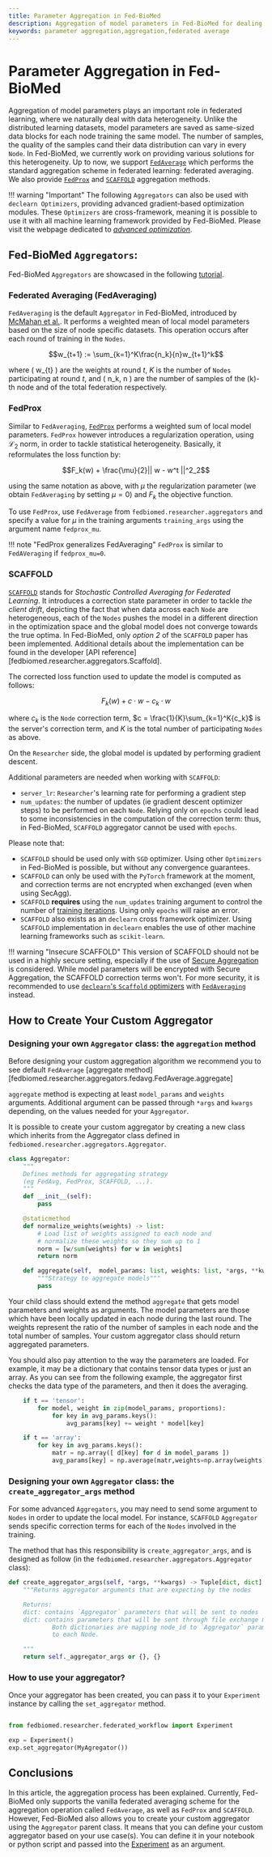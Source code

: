 ```yaml
---
title: Parameter Aggregation in Fed-BioMed
description: Aggregation of model parameters in Fed-BioMed for dealing with data heterogeneity.
keywords: parameter aggregation,aggregation,federated average
---
```



# Parameter Aggregation in Fed-BioMed

Aggregation of model parameters plays an important role in federated learning, where we naturally deal with data
heterogeneity. Unlike the distributed learning datasets, model parameters are saved as same-sized data blocks for
each node training the same model. The number of samples, the quality of the samples cand their data distribution can vary in every `Node`.
In Fed-BioMed, we currently work on providing various solutions for this heterogeneity. Up to now, we support
[`FedAverage`](https://arxiv.org/abs/1602.05629) which performs the standard aggregation scheme in federated learning: federated averaging. We also provide [`FedProx`](https://arxiv.org/abs/1812.06127) and [`SCAFFOLD`](https://arxiv.org/pdf/2207.06343.pdf) aggregation methods.

!!! warning "Important"
    The following `Aggregators` can also be used with `declearn Optimizers`, providing advanced gradient-based optimization modules.
    These `Optimizers` are cross-framework, meaning it is possible to use it with all machine learning framework provided by Fed-BioMed. Please visit the webpage dedicated to [*advanced optimization*](../../advanced-optimization).

## Fed-BioMed `Aggregators`:

Fed-BioMed `Aggregators` are showcased in the following [tutorial](../../../tutorials/pytorch/04-Aggregation_in_Fed-BioMed).

### Federated Averaging (FedAveraging)

`FedAveraging` is the default `Aggregator` in Fed-BioMed, introduced by [McMahan et al.](https://arxiv.org/abs/1602.05629). It
performs a weighted mean of local model parameters based on the size of node specific datasets. This operation
occurs after each round of training in the `Nodes`.

$$w_{t+1} := \sum_{k=1}^K\frac{n_k}{n}w_{t+1}^k$$

where \( w_{t} \) are the weights at round $t$, $K$ is the number of `Nodes` participating at round $t$, and \( n_k, n \)
are the number of samples of the \(k\)-th node and of the total federation respectively.

### FedProx

Similar to `FedAveraging`, [`FedProx`](https://arxiv.org/abs/1812.06127) performs a weighted sum of local model parameters.
`FedProx` however introduces a regularization operation, using $\mathcal{L}_2$ norm, in order to tackle statistical heterogeneity.
Basically, it reformulates the loss function by:

$$F_k(w) + \frac{\mu}{2}|| w - w^t ||^2_2$$

using the same notation as above, with $\mu$ the regularization parameter (we obtain `FedAveraging` by setting $\mu=0$) and $F_k$ the objective function.

To use `FedProx`, use `FedAverage` from `fedbiomed.researcher.aggregators` and specify a value for $\mu$ in the training
arguments `training_args` using the argument name `fedprox_mu`.

!!! note "FedProx generalizes FedAveraging"
    `FedProx` is similar to `FedAVeraging` if `fedprox_mu=0`.

### SCAFFOLD

[`SCAFFOLD`](https://arxiv.org/pdf/2207.06343.pdf) stands for *Stochastic Controlled Averaging for Federated Learning*.
It introduces a correction state parameter in order to tackle *the client drift*, depicting the fact that when data
across each `Node` are heterogeneous, each of the `Nodes` pushes the model in a different direction in the optimization
space and the global model does not converge towards the true optima.
In Fed-BioMed, only *option 2* of the `SCAFFOLD` paper has been implemented.
Additional details about the implementation can be found in the developer
[API reference][fedbiomed.researcher.aggregators.Scaffold].

The corrected loss function used to update the model is computed as follows:

$$F_k(w) + c \cdot w - c_k \cdot w$$

where $c_k$ is the `Node` correction term,  $c = \frac{1}{K}\sum_{k=1}^K{c_k}$ is the server's correction term,
and $K$ is the total number of participating `Nodes` as above.

On the `Researcher` side, the global model is updated by performing gradient descent.

Additional parameters are needed when working with `SCAFFOLD`:

 - `server_lr`: `Researcher`'s learning rate for performing a gradient step
 - `num_updates`: the number of updates (ie gradient descent optimizer steps) to be performed on each `Node`. Relying only on `epochs` could lead to some inconsistencies in the computation of the correction term: thus, in Fed-BioMed, `SCAFFOLD` aggregator cannot be used with `epochs`.

Please note that:

 - `SCAFFOLD` should be used only with `SGD` optimizer. Using other `Optimizers` in Fed-BioMed is possible, but without any convergence guarantees.
 - `SCAFFOLD` can only be used with the `PyTorch` framework at the moment, and correction terms are not encrypted when exchanged (even when using SecAgg).
 - `SCAFFOLD` **requires** using the `num_updates` training argument to control the number of [training iterations](./experiment.md#controlling-the-number-of-training-loop-iterations). Using only `epochs` will raise an error.
 - `SCAFFOLD` also exists as an `declearn` cross framework optimizer. Using `SCAFFOLD` implementation in `declearn` enables the use of other machine learning frameworks such as `scikit-learn`.

!!! warning "Insecure SCAFFOLD"
    This version of SCAFFOLD should not be used in a highly secure setting, especially if the use of  [Secure Aggregation](./../secagg/introduction.md) is considered. While model parameters will be encrypted with Secure Aggregation, the SCAFFOLD correction terms won't. For more security, it is recommended to use [`declearn`'s `Scaffold` optimizers](./../advanced-optimization.md#42-an-example-using-optimizer-with-auxiliary-variables-scaffold-with-declearn) with [`FedAveraging`](./../../../developer/api/researcher/aggregators#fedbiomed.researcher.aggregators.FedAverage) instead.

## How to Create Your Custom Aggregator

### Designing your own `Aggregator` class: the `aggregation` method

Before designing your custom aggregation algorithm we recommend you to see default `FedAverage`
[aggregate method][fedbiomed.researcher.aggregators.fedavg.FedAverage.aggregate]


`aggregate` method is expecting at least `model_params` and `weights` arguments. Additional argument can be passed
through `*args` and `kwargs` depending, on the values needed for your `Aggregator`.

It is possible to create your custom aggregator by creating a new class which inherits from the Aggregator class
defined in `fedbiomed.researcher.aggregators.Aggregator`.

```python
class Aggregator:
    """
    Defines methods for aggregating strategy
    (eg FedAvg, FedProx, SCAFFOLD, ...).
    """
    def __init__(self):
        pass

    @staticmethod
    def normalize_weights(weights) -> list:
        # Load list of weights assigned to each node and
        # normalize these weights so they sum up to 1
        norm = [w/sum(weights) for w in weights]
        return norm

    def aggregate(self,  model_params: list, weights: list, *args, **kwargs) -> Dict: # pragma: no cover
        """Strategy to aggregate models"""
        pass

```

Your child class should extend the method `aggregate` that gets model parameters and weights as arguments. The model
parameters are those which have been locally updated in each node during the last round. The weights represent the
ratio of the number of samples in each node and the total number of samples. Your custom aggregator class should return
aggregated parameters.

You should also pay attention to the way the parameters are loaded. For example, it may be a dictionary that contains
tensor data types or just an array. As you can see from the following example, the aggregator first checks the data
type of the parameters, and then it does the averaging.

```python
    if t == 'tensor':
        for model, weight in zip(model_params, proportions):
            for key in avg_params.keys():
                avg_params[key] += weight * model[key]

    if t == 'array':
        for key in avg_params.keys():
            matr = np.array([ d[key] for d in model_params ])
            avg_params[key] = np.average(matr,weights=np.array(weights),axis=0)
```

### Designing your own `Aggregator` class: the `create_aggregator_args` method

For some advanced `Aggregators`, you may need to send some argument to `Nodes` in order to update the local model. For instance,
`SCAFFOLD` `Aggregator` sends specific correction terms for each of the `Nodes` involved in the training.

The method that has this responsibility is `create_aggregator_args`, and is designed as follow (in the `fedbiomed.researcher.aggregators.Aggregator` class):

```python
def create_aggregator_args(self, *args, **kwargs) -> Tuple[dict, dict]:
    """Returns aggregator arguments that are expecting by the nodes

    Returns:
    dict: contains `Aggregator` parameters that will be sent to nodes
    dict: contains parameters that will be sent through file exchange message.
            Both dictionaries are mapping node_id to `Aggregator` parameters specific
            to each Node.

    """
    return self._aggregator_args or {}, {}
```


### How to use your aggregator?

Once your aggregator has been created, you can pass it to your `Experiment` instance by calling the `set_aggregator` method.

```python

from fedbiomed.researcher.federated_workflow import Experiment

exp = Experiment()
exp.set_aggregator(MyAgregator())
```

## Conclusions

In this article, the aggregation process has been explained. Currently, Fed-BioMed only supports the vanilla federated
averaging scheme for the aggregation operation called `FedAverage`, as well as `FedProx` and `SCAFFOLD`. However, Fed-BioMed also allows you to create
your custom aggregator using the `Aggregator` parent class. It means that you can define your custom aggregator based
on your use case(s). You can define it in your notebook or python script and passed into the
[Experiment](./experiment.md) as an argument.
